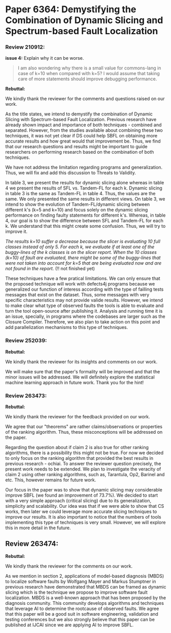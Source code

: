 # Paper 6364: Demystifying the Combination of Dynamic Slicing and Spectrum-based Fault Localization

### Review 210912:

**issue 4:** 
Explain why it can be worse.
> I am also wondering why there is a small value for commons-lang in case of k=10 when compared with k=5? I would assume that taking care of more statements should improve debugging performance.

**Rebuttal:**

We kindly thank the reviewer for the comments and questions raised on our work.

As the title states, we intend to demystify the combination of Dynamic Slicing with Spectrum-based Fault Localization. Previous research have already shown impact and importance of both techniques - combined and separated. However, from the studies available about combining these two techniques, it was not yet clear if DS could help SBFL on obtaining more accurate results and how great would that improvement be. Thus, we find that our research questions and results might be important to guide researchers on performing research based on the combination of both techniques.

We have not address the limitation regarding programs and generalization. Thus, we will fix and add this discussion to Threats to Validity.

In table 3, we present the results for dynamic slicing alone whereas in table 4 we present the results of SFL vs. Tandem-FL for each k. Dynamic slicing in table 3 is the same as Tandem-FL in table 4. Thus, the values are the same. We only presented the same results in different views. On table 3, we intend to show the evolution of Tandem-FL/dynamic slicing between different k's (k=5 and k=10) and focus solely on the dynamic slicing performance on finding faulty statements for different k's. Whereas, in table 4, our goal is to show the difference between SFL and Tandem-FL for each k. We understand that this might create some confusion. Thus, we will try to improve it.

_The results k=10 suffer a decrease because the slicer is evaluating 10 full classes instead of only 5. For each k, we evaluate if at least one of the buggy-lines of the k classes is on the slicer report. When the 10 classes (k=10) of fault are evaluated, there might be some of the buggy-lines that were not taken into account for k=5 that are being evaluated now and are not found in the report._ (!! not finished yet)

These techniques have a few pratical limitations. We can only ensure that the proposed technique will work with defects4j programs because we generalized our function of interess according with the type of failling tests messages that exist on the dataset. Thus, some messages with very specific characteristics may not provide valide results. However, we intend to make clear what type of observed faults the tools is able to evaluate and turn the tool open-source after publishing it. Analysis and running time it is an issue, specially, in programs where the codebases are larger such as the Closure Compiler. Therefore, we also plan to take action on this point and add parallelization mechanisms to this type of techniques.

### Review 252039:

**Rebuttal:**

We kindly thank the reviewer for its insights and comments on our work. 

We will make sure that the paper's formality will be improved and that the minor issues will be addressed. We will definitely explore the statistical machine learning approach in future work. Thank you for the hint!

### Review 263473:

**Rebuttal:**

We kindly thank the reviewer for the feedback provided on our work. 

We agree that our "theorems" are rather claims/observations or properties of the ranking algorithm. Thus, these misconceptions will be addressed on the paper. 

Regarding the question about if claim 2 is also true for other ranking algorithms, there is a possibility this might not be true. For now we decided to only focus on the ranking algorithm that provided the best results in previous research - ochiai. To answer the reviewer question precisely, the present work needs to be extended. We plan to investigate the veracity of claim 2 using other ranking algorithms, such as, Tarantula, Op2, Barinel and etc. This, however remains for future work.

Our focus in the paper was to show that dynamic slicing may considerable improve SBFL (we found an improvement of 73.7%). We decided to start with a very simple approach (critical slicing) due to its generalization, simplicity and scalability. Our idea was that if we were able to show that CS works, then later we could leverage more accurate slicing techniques to improve our results. It is also important to notice that the numbers of tools implementing this type of techniques is very small. However, we will explore this in more detail in the future.


## Review 263474:

**Rebuttal:**

We kindly thank the reviewer for the comments on our work. 

As we mention in section 2, applications of model-based diagnosis (MBDS) to localize software faults by Wolfgang Mayer and Markus Stumptner in previous research have demonstrated that MBDS can be framed as dynamic slicing which is the technique we propose to improve software fault localization. MBDS is a well-known approach that has been proposed by the diagnosis community. This community develops algorithms and techniques that leverage AI to determine the rootcause of observed faults. We agree that this paper will be a good suit in software engineering, validation and testing conferences but we also strongly believe that this paper can be published at IJCAI since we are applying AI to improve SBFL.
